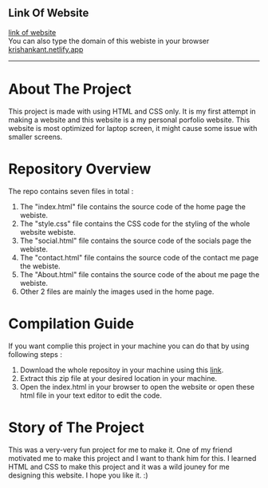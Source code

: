 ## Link Of Website
[link of website](https://krishankant.netlify.app/) <br/>
You can also type the domain of this webiste in your browser [krishankant.netlify.app](https://krishankant.netlify.app/)
***
# About The Project

This project is made with using HTML and CSS only. It is my first attempt in making a website and this website is a my personal porfolio website. 
This website is most optimized for laptop screen, it might cause some issue with smaller screens.

# Repository Overview
The repo contains seven files in total :
1. The "index.html" file contains the source code of the home page the webiste.
2. The "style.css" file contains the CSS code for the styling of the whole website webiste.
3. The "social.html" file contains the source code of the socials page the webiste.
4. The "contact.html" file contains the source code of the contact me page the webiste.
5. The "About.html" file contains the source code of the about me page the webiste.
6. Other 2 files are mainly the images used in the home page.

# Compilation Guide

If you want complie this project in your machine you can do that by using following steps :
1. Download the whole repositoy in your machine using this [link](https://github.com/Krishan-Kant-11/My-fist-website-using-HTML-and-CSS/archive/refs/heads/master.zip).
2. Extract this zip file at your desired location in your machine.
3. Open the index.html in your browser to open the website or open these html file in your text editor to edit the code.

# Story of The Project

This was a very-very fun project for me to make it. One of my friend motivated me to make this project and I want to thank him for this. I learned HTML and CSS to make this project
and it was a wild jouney for me designing this website. I hope you like it. :)

